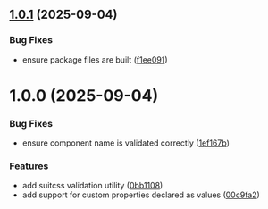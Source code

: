 ## [1.0.1](https://github.com/simonsmith/stylelint-component-custom-property/compare/1.0.0...1.0.1) (2025-09-04)


### Bug Fixes

* ensure package files are built ([f1ee091](https://github.com/simonsmith/stylelint-component-custom-property/commit/f1ee0918427726fbc29702eb438b24700cf58326))

# 1.0.0 (2025-09-04)


### Bug Fixes

* ensure component name is validated correctly ([1ef167b](https://github.com/simonsmith/stylelint-component-custom-property/commit/1ef167bbd1c5d74a7ccf0e840552c2e80852fbd3))


### Features

* add suitcss validation utility ([0bb1108](https://github.com/simonsmith/stylelint-component-custom-property/commit/0bb11082001cb09b23cf9cbe1b4f595e6c1416cd))
* add support for custom properties declared as values ([00c9fa2](https://github.com/simonsmith/stylelint-component-custom-property/commit/00c9fa25c2db20a1c1f4eabfbacac88b85d7a614))
